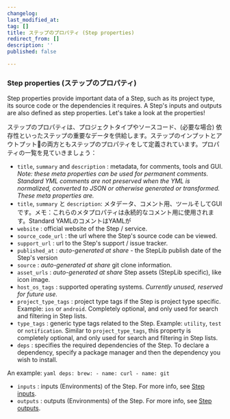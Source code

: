 ```yaml
---
changelog:
last_modified_at:
tag: []
title: ステップのプロパティ (Step properties)
redirect_from: []
description: ''
published: false

---
```

### Step properties (ステップのプロパティ)

Step properties provide important data of a Step, such as its project type, its source code or the dependencies it requires. A Step's inputs and outputs are also defined as step properties. Let's take a look at the properties!

ステップのプロパティは、プロジェクトタイプやソースコード、(必要な場合) 依存性といったステップの重要なデータを供給します。ステップのインプットとアウトプットの両方ともステップのプロパティをして定義されています。プロパティの一覧を見ていきましょう：

* `title`, `summary` and `description` : metadata, for comments, tools and GUI. _Note: these meta properties can be used for permanent comments. Standard YML comments are not preserved when the YML is normalized, converted to JSON or otherwise generated or transformed. These meta properties are._
* `title`, `summary` と `description`: メタデータ、コメント用、ツールそしてGUIです。メモ：これらのメタプロパティは永続的なコメント用に使用されます。Standard YAMLのコメントはYAMLが
* `website` : official website of the Step / service.
* `source_code_url` : the url where the Step's source code can be viewed.
* `support_url` : url to the Step's support / issue tracker.
* `published_at` : _auto-generated at share_ - the StepLib publish date of the Step's version
* `source` : _auto-generated at share_ git clone information.
* `asset_urls` : _auto-generated at share_ Step assets (StepLib specific), like icon image.
* `host_os_tags` : supported operating systems. _Currently unused, reserved for future use._
* `project_type_tags` : project type tags if the Step is project type specific. Example: `ios` or `android`. Completely optional, and only used for search and filtering in Step lists.
* `type_tags` : generic type tags related to the Step. Example: `utility`, `test` or `notification`. Similar to `project_type_tags`, this property is completely optional, and only used for search and filtering in Step lists.
* `deps` : specifies the required dependencies of the Step. To declare a dependency, specify a package manager and then the dependency you wish to install.

An example: `yaml deps: brew: - name: curl - name: git`

* `inputs` : inputs (Environments) of the Step. For more info, see [Step inputs](/bitrise-cli/step-inputs).
* `outputs` : outputs (Environments) of the Step. For more info, see [Step outputs](/bitrise-cli/step-outputs).